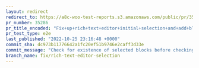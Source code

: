 ```yaml
---
layout: redirect
redirect_to: https://a8c-woo-test-reports.s3.amazonaws.com/public/pr/35286/e2e/index.html
pr_number: 35286
pr_title_encoded: "Fix+up+rich+text+editor+initial+selection+and+add+blocks"
pr_test_type: e2e
last_published: "2022-10-25 23:16:48 +0000"
commit_sha: dc973b11776642a1fc20ef51b9746e2caff3d33e
commit_message: "Check for existence of selected blocks before checking length"
branch_name: fix/rich-text-editor-selection
---
```

